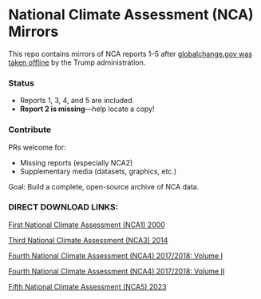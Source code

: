 # National Climate Assessment (NCA) Mirrors  

This repo contains mirrors of NCA reports 1–5 after [globalchange.gov was taken offline](https://www.npr.org/2025/07/01/nx-s1-5453501/national-climate-assessment-nca5-archive-report) by the Trump administration.  

### Status  
- Reports 1, 3, 4, and 5 are included.
- **Report 2 is missing**—help locate a copy!

### Contribute  
PRs welcome for:  
- Missing reports (especially NCA2)  
- Supplementary media (datasets, graphics, etc.)  

Goal: Build a complete, open-source archive of NCA data.

### DIRECT DOWNLOAD LINKS:

[First National Climate Assessment (NCA1) 2000](https://github.com/bergutman/NCA/raw/refs/heads/main/1/nca-2000-report-overview.pdf?download=)

[Third National Climate Assessment (NCA3) 2014](https://github.com/bergutman/NCA/raw/refs/heads/main/3/noaa_19485_DS1.pdf?download=)

[Fourth National Climate Assessment (NCA4) 2017/2018: Volume I](https://github.com/bergutman/NCA/raw/refs/heads/main/4/noaa_19486_DS1.pdf?download=)

[Fourth National Climate Assessment (NCA4) 2017/2018: Volume II](https://github.com/bergutman/NCA/raw/refs/heads/main/4/noaa_19487_DS1.pdf?download=)

[Fifth National Climate Assessment (NCA5) 2023](https://github.com/bergutman/NCA/raw/refs/heads/main/5/noaa_61592_DS1.pdf?download=)

